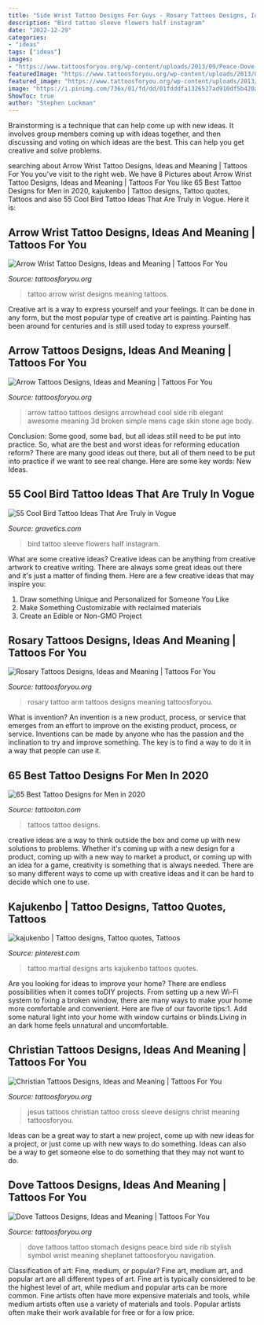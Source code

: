 ```yaml
---
title: "Side Wrist Tattoo Designs For Guys - Rosary Tattoos Designs, Ideas And Meaning"
description: "Bird tattoo sleeve flowers half instagram"
date: "2022-12-29"
categories:
- "ideas"
tags: ["ideas"]
images:
- "https://www.tattoosforyou.org/wp-content/uploads/2013/09/Peace-Dove-Tattoos.jpg"
featuredImage: "https://www.tattoosforyou.org/wp-content/uploads/2013/09/Peace-Dove-Tattoos.jpg"
featured_image: "https://www.tattoosforyou.org/wp-content/uploads/2013/09/Peace-Dove-Tattoos.jpg"
image: "https://i.pinimg.com/736x/01/fd/dd/01fdddfa1326527ad910df5b420afae6--tattoo-designs-martial-arts.jpg"
ShowToc: true
author: "Stephen Lockman"
---
```



Brainstorming is a technique that can help come up with new ideas. It involves group members coming up with ideas together, and then discussing and voting on which ideas are the best. This can help you get creative and solve problems.

	

		
searching about Arrow Wrist Tattoo Designs, Ideas and Meaning | Tattoos For You you've visit to the right web. We have 8 Pictures about Arrow Wrist Tattoo Designs, Ideas and Meaning | Tattoos For You like 65 Best Tattoo Designs for Men in 2020, kajukenbo | Tattoo designs, Tattoo quotes, Tattoos and also 55 Cool Bird Tattoo Ideas That Are Truly in Vogue. Here it is:
		
    
## Arrow Wrist Tattoo Designs, Ideas And Meaning | Tattoos For You

<img loading=lazy src="https://www.tattoosforyou.org/wp-content/uploads/2017/07/Arrow-Wrist-Tattoo.jpg" onerror="this.onerror=null;this.src='https://tse2.mm.bing.net/th?id=OIP.nAbtz14jwH95QJ1Vo3D6WAHaJ3&amp;pid=15.1';" alt="Arrow Wrist Tattoo Designs, Ideas and Meaning | Tattoos For You">

_Source: tattoosforyou.org_

>tattoo arrow wrist designs meaning tattoos. 

	

Creative art is a way to express yourself and your feelings. It can be done in any form, but the most popular type of creative art is painting. Painting has been around for centuries and is still used today to express yourself.

    
## Arrow Tattoos Designs, Ideas And Meaning | Tattoos For You

<img loading=lazy src="http://www.tattoosforyou.org/wp-content/uploads/2013/10/Arrow-Tattoo-764x1024.jpg" onerror="this.onerror=null;this.src='https://tse3.mm.bing.net/th?id=OIP.eivjRRatM04TdPbv2M9PqQHaJ7&amp;pid=15.1';" alt="Arrow Tattoos Designs, Ideas and Meaning | Tattoos For You">

_Source: tattoosforyou.org_

>arrow tattoo tattoos designs arrowhead cool side rib elegant awesome meaning 3d broken simple mens cage skin stone age body. 

	

Conclusion: Some good, some bad, but all ideas still need to be put into practice.
So, what are the best and worst ideas for reforming education reform? There are many good ideas out there, but all of them need to be put into practice if we want to see real change. Here are some key words: New Ideas.

    
## 55 Cool Bird Tattoo Ideas That Are Truly In Vogue

<img loading=lazy src="https://www.gravetics.com/wp-content/uploads/2017/07/Symmetrical-Flowers-With-Bird-On-Half-Sleeve.jpg" onerror="this.onerror=null;this.src='https://tse4.mm.bing.net/th?id=OIP.-IBdunJaMjxhjS4b8usU6AHaHb&amp;pid=15.1';" alt="55 Cool Bird Tattoo Ideas That Are Truly in Vogue">

_Source: gravetics.com_

>bird tattoo sleeve flowers half instagram. 

	

What are some creative ideas?
Creative ideas can be anything from creative artwork to creative writing. There are always some great ideas out there and it's just a matter of finding them. Here are a few creative ideas that may inspire you:
1. Draw something Unique and Personalized for Someone You Like
2. Make Something Customizable with reclaimed materials
3. Create an Edible or Non-GMO Project

    
## Rosary Tattoos Designs, Ideas And Meaning | Tattoos For You

<img loading=lazy src="https://www.tattoosforyou.org/wp-content/uploads/2016/05/Rosary-Arm-Tattoo.jpg" onerror="this.onerror=null;this.src='https://tse1.mm.bing.net/th?id=OIP.N4qpb8CshdgVZAf1suM0IgHaMU&amp;pid=15.1';" alt="Rosary Tattoos Designs, Ideas and Meaning | Tattoos For You">

_Source: tattoosforyou.org_

>rosary tattoo arm tattoos designs meaning tattoosforyou. 

	

What is invention?
An invention is a new product, process, or service that emerges from an effort to improve on the existing product, process, or service. Inventions can be made by anyone who has the passion and the inclination to try and improve something. The key is to find a way to do it in a way that people can use it.

    
## 65 Best Tattoo Designs For Men In 2020

<img loading=lazy src="https://tattooton.com/wp-content/uploads/2017/01/tattoos-for-men-461-608x1024.jpg" onerror="this.onerror=null;this.src='https://tse2.mm.bing.net/th?id=OIP.7JshF22Hsh64J1yVVvBtMAHaMe&amp;pid=15.1';" alt="65 Best Tattoo Designs for Men in 2020">

_Source: tattooton.com_

>tattoos tattoo designs. 

	

creative ideas are a way to think outside the box and come up with new solutions to problems. Whether it's coming up with a new design for a product, coming up with a new way to market a product, or coming up with an idea for a game, creativity is something that is always needed. There are so many different ways to come up with creative ideas and it can be hard to decide which one to use.

    
## Kajukenbo | Tattoo Designs, Tattoo Quotes, Tattoos

<img loading=lazy src="https://i.pinimg.com/736x/01/fd/dd/01fdddfa1326527ad910df5b420afae6--tattoo-designs-martial-arts.jpg" onerror="this.onerror=null;this.src='https://tse2.mm.bing.net/th?id=OIP.d4IEXiIwj-xMO822LCUXFQHaJ4&amp;pid=15.1';" alt="kajukenbo | Tattoo designs, Tattoo quotes, Tattoos">

_Source: pinterest.com_

>tattoo martial designs arts kajukenbo tattoos quotes. 

	

Are you looking for ideas to improve your home? There are endless possibilities when it comes toDIY projects. From setting up a new Wi-Fi system to fixing a broken window, there are many ways to make your home more comfortable and convenient. Here are five of our favorite tips:1. Add some natural light into your home with window curtains or blinds.Living in an dark home feels unnatural and uncomfortable.

    
## Christian Tattoos Designs, Ideas And Meaning | Tattoos For You

<img loading=lazy src="https://www.tattoosforyou.org/wp-content/uploads/2013/09/Christian-Sleeve-Tattoos.jpg" onerror="this.onerror=null;this.src='https://tse2.mm.bing.net/th?id=OIP.ALJYOXuWGkYdZc3QOowC0wHaJ4&amp;pid=15.1';" alt="Christian Tattoos Designs, Ideas and Meaning | Tattoos For You">

_Source: tattoosforyou.org_

>jesus tattoos christian tattoo cross sleeve designs christ meaning tattoosforyou. 

	

Ideas can be a great way to start a new project, come up with new ideas for a project, or just come up with new ways to do something. Ideas can also be a way to get someone else to do something that they may not want to do.

    
## Dove Tattoos Designs, Ideas And Meaning | Tattoos For You

<img loading=lazy src="https://www.tattoosforyou.org/wp-content/uploads/2013/09/Peace-Dove-Tattoos.jpg" onerror="this.onerror=null;this.src='https://tse2.mm.bing.net/th?id=OIP.oJCu_DiX6wtCfrGpqFuZOQHaJ4&amp;pid=15.1';" alt="Dove Tattoos Designs, Ideas and Meaning | Tattoos For You">

_Source: tattoosforyou.org_

>dove tattoos tattoo stomach designs peace bird side rib stylish symbol wrist meaning sheplanet tattoosforyou navigation. 

	

Classification of art: Fine, medium, or popular?
Fine art, medium art, and popular art are all different types of art. Fine art is typically considered to be the highest level of art, while medium and popular arts can be more common. Fine artists often have more expensive materials and tools, while medium artists often use a variety of materials and tools. Popular artists often make their work available for free or for a low price.


